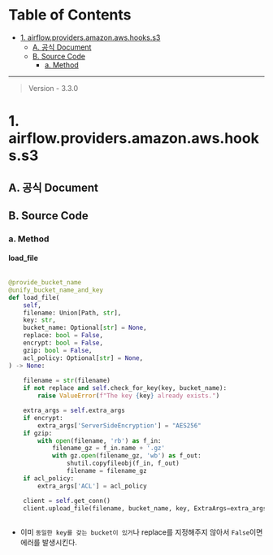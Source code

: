 # Table of Contents

- [1. airflow.providers.amazon.aws.hooks.s3](#1-airflowprovidersamazonawshookss3)
    - [A. 공식 Document](#a-공식-document)
    - [B. Source Code](#b-source-code)
        - [a. Method](#a-method)

---

> Version - 3.3.0

# 1. airflow.providers.amazon.aws.hooks.s3

## A. 공식 Document



## B. Source Code

### a. Method

#### load_file

```python

@provide_bucket_name
@unify_bucket_name_and_key
def load_file(
	self,
	filename: Union[Path, str],
	key: str,
	bucket_name: Optional[str] = None,
	replace: bool = False,
	encrypt: bool = False,
	gzip: bool = False,
	acl_policy: Optional[str] = None,
) -> None:
	
	filename = str(filename)
	if not replace and self.check_for_key(key, bucket_name):
		raise ValueError(f"The key {key} already exists.")

	extra_args = self.extra_args
	if encrypt:
		extra_args['ServerSideEncryption'] = "AES256"
	if gzip:
		with open(filename, 'rb') as f_in:
			filename_gz = f_in.name + '.gz'
			with gz.open(filename_gz, 'wb') as f_out:
				shutil.copyfileobj(f_in, f_out)
				filename = filename_gz
	if acl_policy:
		extra_args['ACL'] = acl_policy

	client = self.get_conn()
	client.upload_file(filename, bucket_name, key, ExtraArgs=extra_args, Config=self.transfer_config)
		
```

- 이미 `동일한 key를 갖는 bucket이 있거`나 replace를 지정해주지 않아서 `False`이면 에러를 발생시킨다.